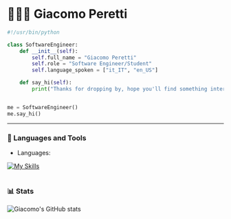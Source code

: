 # 👨🏼‍💻 Giacomo Peretti

```python
#!/usr/bin/python

class SoftwareEngineer:
    def __init__(self):
        self.full_name = "Giacomo Peretti"
        self.role = "Software Engineer/Student"
        self.language_spoken = ["it_IT", "en_US"]

    def say_hi(self):
        print("Thanks for dropping by, hope you'll find something interesting here. :)")


me = SoftwareEngineer()
me.say_hi()
```

---

### 🧰 Languages and Tools


- Languages:

[![My Skills](https://skillicons.dev/icons?i=py,go,java,c,cs,cpp,html,css,js,nodejs,express,rust,godot&theme=dark&perline=3)](https://skillicons.dev)

#
          
### 📊 Stats

![Giacomo's GitHub stats](https://github-readme-stats.vercel.app/api?username=giack-dev&show_icons=true&count_private=true&theme=gruvbox)
